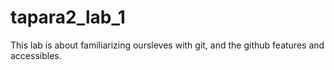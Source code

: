 # tapara2_lab_1
This lab is about familiarizing oursleves with git, and the github features and accessibles. 
